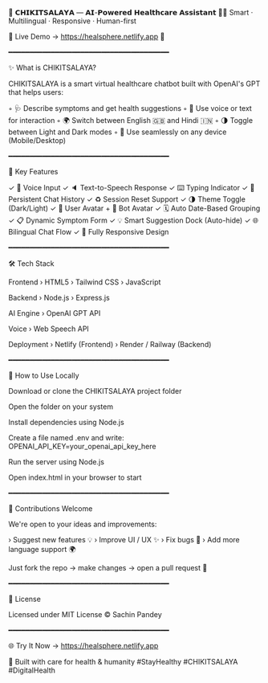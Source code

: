 🌿 𝗖𝗛𝗜𝗞𝗜𝗧𝗦𝗔𝗟𝗔𝗬𝗔 — 𝗔𝗜-𝗣𝗼𝘄𝗲𝗿𝗲𝗱 𝗛𝗲𝗮𝗹𝘁𝗵𝗰𝗮𝗿𝗲 𝗔𝘀𝘀𝗶𝘀𝘁𝗮𝗻𝘁 🤖💊
Smart · Multilingual · Responsive · Human-first

🔗 Live Demo → https://healsphere.netlify.app 🚀

━━━━━━━━━━━━━━━━━━━━━━━━━━━━━━━━━━━━━━

✨ What is CHIKITSALAYA?

CHIKITSALAYA is a smart virtual healthcare chatbot built with OpenAI's GPT that helps users:

◦ 🩺 Describe symptoms and get health suggestions
◦ 🧠 Use voice or text for interaction
◦ 🌍 Switch between English 🇬🇧 and Hindi 🇮🇳
◦ 🌗 Toggle between Light and Dark modes
◦ 📱 Use seamlessly on any device (Mobile/Desktop)

━━━━━━━━━━━━━━━━━━━━━━━━━━━━━━━━━━━━━━

🚀 Key Features

✓ 🎤 Voice Input
✓ 🔈 Text-to-Speech Response
✓ ⌨️ Typing Indicator
✓ 💾 Persistent Chat History
✓ ♻️ Session Reset Support
✓ 🌗 Theme Toggle (Dark/Light)
✓ 👤 User Avatar + 🤖 Bot Avatar
✓ 🗓️ Auto Date-Based Grouping
✓ 📋 Dynamic Symptom Form
✓ 💡 Smart Suggestion Dock (Auto-hide)
✓ 🌐 Bilingual Chat Flow
✓ 📱 Fully Responsive Design

━━━━━━━━━━━━━━━━━━━━━━━━━━━━━━━━━━━━━━

🛠 Tech Stack

Frontend
› HTML5
› Tailwind CSS
› JavaScript

Backend
› Node.js
› Express.js

AI Engine
› OpenAI GPT API

Voice
› Web Speech API

Deployment
› Netlify (Frontend)
› Render / Railway (Backend)

━━━━━━━━━━━━━━━━━━━━━━━━━━━━━━━━━━━━━━

🧪 How to Use Locally

Download or clone the CHIKITSALAYA project folder

Open the folder on your system

Install dependencies using Node.js

Create a file named .env and write:
OPENAI_API_KEY=your_openai_api_key_here

Run the server using Node.js

Open index.html in your browser to start

━━━━━━━━━━━━━━━━━━━━━━━━━━━━━━━━━━━━━━

🤝 Contributions Welcome

We're open to your ideas and improvements:

› Suggest new features 💡
› Improve UI / UX ✨
› Fix bugs 🐞
› Add more language support 🌍

Just fork the repo → make changes → open a pull request 🔁

━━━━━━━━━━━━━━━━━━━━━━━━━━━━━━━━━━━━━━

📄 License

Licensed under MIT License
© Sachin Pandey

━━━━━━━━━━━━━━━━━━━━━━━━━━━━━━━━━━━━━━

🌐 Try It Now → https://healsphere.netlify.app

🫶 Built with care for health & humanity
#StayHealthy #CHIKITSALAYA #DigitalHealth
